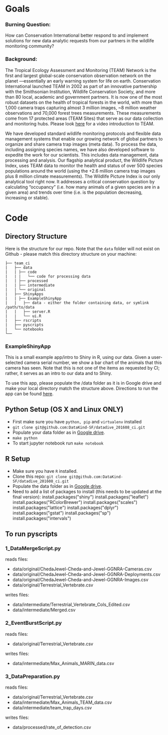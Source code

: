 # Goals

### Burning Question:

How can Conservation International better respond to and implement solutions for new data analytic requests from our partners in the wildlife monitoring community?

### Background:

The Tropical Ecology Assessment and Monitoring (TEAM) Network is the first and largest global-scale conservation observation network on the planet —essentially an early warning system for life on earth. Conservation International launched TEAM in 2002 as part of an innovative partnership with the Smithsonian Institution, Wildlife Conservation Society, and more than 80 local, academic and government partners. It is now one of the most robust datasets on the health of tropical forests in the world, with more than 1,000 camera traps capturing almost 3 million images, ~8 million weather observations and 70,000 forest trees measurements. These measurements come from 17 protected areas (TEAM Sites) that serve as our data collection and monitoring hubs. Please look [here](https://vimeo.com/93627505) for a video introduction to TEAM.

We have developed standard wildlife monitoring protocols and flexible data management systems that enable our growing network of global partners to organize and share camera trap images (meta data). To process the data, including assigning species names, we have also developed software to expedite the work for our scientists. This includes data management, data processing and analysis. Our flagship analytical product, the Wildlife Picture Index, uses TEAM data to monitor the health and status of over 500 species populations around the world (using the +2.6 million camera trap images plus 8 million climate measurements). The Wildlife Picture Index is our only analytical tool right now. It addresses a critical conservation question by calculating “occupancy” (i.e. how many animals of a given species are in a given area) and trends over time (i.e. is the population decreasing, increasing or stable).

# Code
## Directory Structure
Here is the structure for our repo. Note that the `data` folder will not exist on Github - please match this directory structure on your machine:

```.
├── team_ci
|   ├── data
|   | ├── code
|   | |   └── code for processing data
|   | ├── processed
|   | ├── intermediate
|   | └── original
|   ├── ShinyApps
|   | ├── ExampleShinyApp
|   |   ├── data - either the folder containing data, or symlink /path/to/data
|   |   ├── server.R
|   |   └── ui.R
|   ├── rscripts
|   ├── pyscripts
|   └── notebooks
└──
```


### ExampleShinyApp
This is a small example app/intro to Shiny in R, using our data. Given a user-selected camera serial number, we show a bar chart of the animals that this camera has seen. Note that this is not one of the items as requested by CI; rather, it serves as an intro to our data and to Shiny.

To use this app, please populate the /data folder as it is in Google drive and make your local directory match the structure above. Directions to run the app can be found [here](http://shiny.rstudio.com/articles/running.html). 

Python Setup (OS X and Linux ONLY)
-----
- First make sure you have ```python, pip``` and ```virtualenv``` installed
- ```git clone git@github.com:DataKind-SF/datadive_201608_ci.git```
- Populate your data folder as in [Google drive](https://drive.google.com/folderview?id=0BzoemeOsgjRIb2R1ZWo5YjBCRHc&usp=sharing).
- ```make python```
- To start jupyter notebook run ```make notebook```

R Setup
-----
- Make sure you have ```R``` installed.  
- Clone this repo: ```git clone git@github.com:DataKind-SF/datadive_201608_ci.git```
- Populate the data folder as in [Google drive](https://drive.google.com/folderview?id=0BzoemeOsgjRIb2R1ZWo5YjBCRHc&usp=sharing).
- Need to add a list of packages to install (this needs to be updated at the final version):
install.packages("shiny")
install.packages("leaflet")
install.packages("RColorBrewer")
install.packages("scales")
install.packages("lattice")
install.packages("dplyr")
install.packages("gstat")
install.packages("sp")
install.packages("intervals")

## To run pyscripts

### 1_DataMergeScript.py
reads files:
* data/original/ChedaJewel-Cheda-and-Jewel-GGNRA-Cameras.csv
* data/original/ChedaJewel-Cheda-and-Jewel-GGNRA-Deployments.csv
* data/original/ChedaJewel-Cheda-and-Jewel-GGNRA-Images.csv
* data/original/Terrestrial_Vertebrate.csv

writes files:
* data/intermediate/Terrestrial_Vertebrate_Cols_Edited.csv
* data/intermediate/Merged.csv

### 2_EventBurstScript.py
reads files:
* data/original/Terrestrial_Vertebrate.csv

writes files:
* data/intermediate/Max_Animals_MARIN_data.csv

### 3_DataPreparation.py
reads files:
* data/original/Terrestrial_Vertebrate.csv
* data/intermediate/Max_Animals_TEAM_data.csv
* data/intermediate/team_trap_days.csv

writes files:
* data/processed/rate_of_detection.csv

